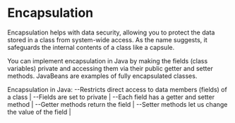 # Encapsulation
Encapsulation helps with data security, allowing you to protect the data stored in a class from system-wide access. As the name suggests, it safeguards the internal contents of a class like a capsule.

You can implement encapsulation in Java by making the fields (class variables) private and accessing them via their public getter and setter methods. JavaBeans are examples of fully encapsulated classes.

Encapsulation in Java:
    --Restricts direct access to data members (fields) of a class |
    --Fields are set to private |
    --Each field has a getter and setter method |
    --Getter methods return the field |
    --Setter methods let us change the value of the field |
